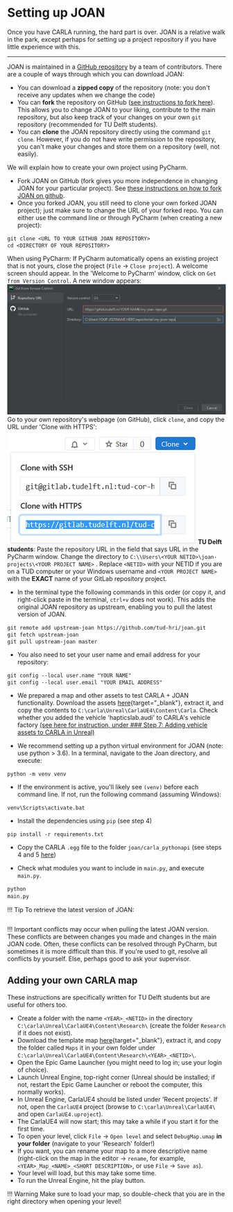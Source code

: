 # Setting up JOAN

Once you have CARLA running, the hard part is over. JOAN is a relative walk in the park, except perhaps for setting up a project repository if you have little experience with this.

---

JOAN is maintained in a [GitHub repository](https://github.com/tud-hri/joan) by a team of contributors. There are a couple of ways through which you can download JOAN:

- You can download a __zipped copy__ of the repository (note: you don't receive any updates when we change the code)
- You can __fork__ the repository on GitHub ([see instructions to fork here](https://docs.github.com/en/get-started/quickstart/fork-a-repo)). This allows you to change JOAN to your
  liking, contribute to the main repository, but also keep track of your changes on your own `git` repository (recommended for TU Delft students).
- You can __clone__ the JOAN repository directly using the command `git clone`. However, if you do not have write permission to the repository, you can't make your changes and
  store them on a repository (well, not easily).

We will explain how to create your own project using PyCharm.
+ Fork JOAN on GitHub (fork gives you more independence in changing JOAN for your particular project).
  See [these instructions on how to fork JOAN on github](https://docs.github.com/en/get-started/quickstart/fork-a-repo).
+ Once you forked JOAN, you still need to clone your own forked JOAN project); just make sure to change the URL of your forked repo. You can either use the command line or through
  PyCharm (when creating a new project):
```commandline
git clone <URL TO YOUR GITHUB JOAN REPOSITORY>
cd <DIRECTORY OF YOUR REPOSITORY>
```

When using PyCharm: If PyCharm automatically opens an existing project that is not yours, close the project (`File` &rarr; `Close project`). A welcome screen should appear. In
the 'Welcome to PyCharm' window, click on `Get from Version Control`. A new window appears:
![new repo pycharm](imgs/setup-joan-pycharm-repo-directory.png)
Go to your own repository's webpage (on GitHub), click `clone`, and copy the URL under 'Clone with HTTPS':
![clone-https](imgs/setup-joan-pycharm-repo-clone-button.png)
**TU Delft students**: Paste the repository URL in the field that says URL in the PyCharm window. Change the directory to `C:\\Users\<YOUR NETID>\joan-projects\<YOUR PROJECT NAME>`
. Replace `<NETID>` with your NETID if you are on a TUD computer or your Windows username and `<YOUR PROJECT NAME>` with the __EXACT__ name of your GitLab repository project.

+ In the terminal type the following commands in this order (or copy it, and right-click paste in the terminal, `ctrl+v` does not work). This adds the original JOAN repository as
  upstream, enabling you to pull the latest version of JOAN.

```commandline
git remote add upstream-joan https://github.com/tud-hri/joan.git
git fetch upstream-joan
git pull upstream-joan master
```

+ You also need to set your user name and email address for your repository:

```commandline
git config --local user.name "YOUR NAME"
git config --local user.email "YOUR EMAIL ADDRESS"  
```

+ We prepared a map and other assets to test CARLA + JOAN functionality. Download the
  assets [here](https://doi.org/10.4121/19419923){target="_blank"}, extract it, and copy the contents
  to `C:\carla\Unreal\CarlaUE4\Content\Carla`. Check whether you added the vehicle 'hapticslab.audi' to CARLA's vehicle
  factory [(see here for instruction, under ### Step 7: Adding vehicle assets to CARLA in Unreal)](setup-carla-windows.md)

+ We recommend setting up a python virtual environment for JOAN (note: use python > 3.6). In a terminal, navigate to the Joan directory, and execute:

```commandline
python -m venv venv
```

+ If the environment is active, you'll likely see `(venv)` before each command line. If not, run the following command (assuming Windows):

```commandline
venv\Scripts\activate.bat
```

+ Install the dependencies using `pip` (see step 4)

```commandline
pip install -r requirements.txt
```

+ Copy the CARLA `.egg` file to the folder `joan/carla_pythonapi` (see steps 4 and 5 [here](setup-carla-windows.md))

+ Check what modules you want to include in `main.py`, and execute `main.py`.

```python
python
main.py
```

!!! Tip To retrieve the latest version of JOAN:
```commandline git fetch upstream-joan git pull upstream-joan master
```
!!! Important conflicts may occur when pulling the latest JOAN version. These conflicts are between changes you made and changes in the main JOAN code. Often, these
conflicts can be resolved through PyCharm, but sometimes it is more difficult than this. If you're used to git, resolve all conflicts by yourself. Else, perhaps good to ask your
supervisor.

## Adding your own CARLA map

These instructions are specifically written for TU Delft students but are useful for others too.

- Create a folder with the name `<YEAR>_<NETID>` in the directory `C:\carla\Unreal\CarlaUE4\Content\Research\` (create the folder `Research` if it does not exist).
- Download the template map [here](https://doi.org/10.4121/19419923){target="_blank"}, extract it, and copy the folder called `Maps` it in your
  own folder under `C:\carla\Unreal\CarlaUE4\Content\Research\<YEAR>_<NETID>\`.
- Open the Epic Game Launcher (you might need to log in; use your login of choice).
- Launch Unreal Engine, top-right corner (Unreal should be installed; if not, restart the Epic Game Launcher or reboot the computer, this normally works).
- In Unreal Engine, CarlaUE4 should be listed under 'Recent projects'. If not, open the `CarlaUE4` project (browse to `C:\carla\Unreal\CarlaUE4\` and open `CarlaUE4.uproject`).
- The CarlaUE4 will now start; this may take a while if you start it for the first time.
- To open your level, click `File` &rarr; `Open level` and select `DebugMap.umap` __in your folder__ (navigate to your 'Research' folder!)
- If you want, you can rename your map to a more descriptive name (right-click on the map in the editor &rarr; `rename`, for example, `<YEAR>_Map_<NAME>_<SHORT DESCRIPTION>`, or
  use `File` &rarr; `Save as`).
- Your level will load, but this may take some time.
- To run the Unreal Engine, hit the play button.

!!! Warning 
    Make sure to load your map, so double-check that you are in the right directory when opening your level!
